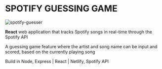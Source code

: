 
# SPOTIFY GUESSING GAME 
![spotify-guesser](https://louiskueh.com/static/media/quiz.95320080.gif)

**React** web application that tracks Spotify songs in real-time through the Spotify API

A guessing game feature where the artist and song name can be input and scored, based on the currently playing song

Build in  Node, Express | React | Netlify, Spotify API 

